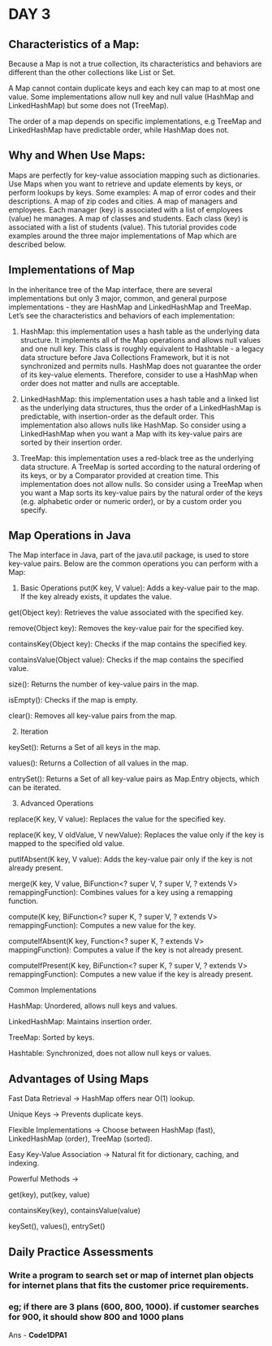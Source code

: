 # DAY 3

## Characteristics of a Map:
Because a Map is not a true collection, its characteristics and behaviors are different than the other collections like List or Set.

A Map cannot contain duplicate keys and each key can map to at most one value. Some implementations allow null key and null value (HashMap and LinkedHashMap) but some does not (TreeMap).

The order of a map depends on specific implementations, e.g TreeMap and LinkedHashMap have predictable order, while HashMap does not.  

## Why and When Use Maps:
Maps are perfectly for key-value association mapping such as dictionaries. Use Maps when you want to retrieve and update elements by keys, or perform lookups by keys. Some examples:
A map of error codes and their descriptions.
A map of zip codes and cities.
A map of managers and employees. Each manager (key) is associated with a list of employees (value) he manages.
A map of classes and students. Each class (key) is associated with a list of students (value).
This tutorial provides code examples around the three major implementations of Map which are described below.

## Implementations of Map
In the inheritance tree of the Map interface, there are several implementations but only 3 major, common, and general purpose implementations - they are HashMap and LinkedHashMap and TreeMap. Let’s see the characteristics and behaviors of each implementation:

1. HashMap: this implementation uses a hash table as the underlying data structure. It implements all of the Map operations and allows null values and one null key. This class is roughly equivalent to Hashtable - a legacy data structure before Java Collections Framework, but it is not synchronized and permits nulls. HashMap does not guarantee the order of its key-value elements. Therefore, consider to use a HashMap when order does not matter and nulls are acceptable.
 

2. LinkedHashMap: this implementation uses a hash table and a linked list as the underlying data structures, thus the order of a LinkedHashMap is predictable, with insertion-order as the default order. This implementation also allows nulls like HashMap. So consider using a LinkedHashMap when you want a Map with its key-value pairs are sorted by their insertion order.
 

3. TreeMap: this implementation uses a red-black tree as the underlying data structure. A TreeMap is sorted according to the natural ordering of its keys, or by a Comparator provided at creation time. This implementation does not allow nulls. So consider using a TreeMap when you want a Map sorts its key-value pairs by the natural order of the keys (e.g. alphabetic order or numeric order), or by a custom order you specify.

## Map Operations in Java

The Map interface in Java, part of the java.util package, is used to store key-value pairs. Below are the common operations you can perform with a Map:

1. Basic Operations
put(K key, V value): Adds a key-value pair to the map. If the key already exists, it updates the value.

get(Object key): Retrieves the value associated with the specified key.

remove(Object key): Removes the key-value pair for the specified key.

containsKey(Object key): Checks if the map contains the specified key.

containsValue(Object value): Checks if the map contains the specified value.

size(): Returns the number of key-value pairs in the map.

isEmpty(): Checks if the map is empty.

clear(): Removes all key-value pairs from the map.

2. Iteration

keySet(): Returns a Set of all keys in the map.

values(): Returns a Collection of all values in the map.

entrySet(): Returns a Set of all key-value pairs as Map.Entry objects, which can be iterated.

3. Advanced Operations

replace(K key, V value): Replaces the value for the specified key.

replace(K key, V oldValue, V newValue): Replaces the value only if the key is mapped to the specified old value.

putIfAbsent(K key, V value): Adds the key-value pair only if the key is not already present.

merge(K key, V value, BiFunction<? super V, ? super V, ? extends V> remappingFunction): Combines values for a key using a remapping function.

compute(K key, BiFunction<? super K, ? super V, ? extends V> remappingFunction): Computes a new value for the key.

computeIfAbsent(K key, Function<? super K, ? extends V> mappingFunction): Computes a value if the key is not already present.

computeIfPresent(K key, BiFunction<? super K, ? super V, ? extends V> remappingFunction): Computes a new value if the key is already present.

Common Implementations

HashMap: Unordered, allows null keys and values.

LinkedHashMap: Maintains insertion order.

TreeMap: Sorted by keys.

Hashtable: Synchronized, does not allow null keys or values.

## Advantages of Using Maps

Fast Data Retrieval → HashMap offers near O(1) lookup.

Unique Keys → Prevents duplicate keys.

Flexible Implementations → Choose between HashMap (fast), LinkedHashMap (order), TreeMap (sorted).

Easy Key-Value Association → Natural fit for dictionary, caching, and indexing.

Powerful Methods →

get(key), put(key, value)

containsKey(key), containsValue(value)

keySet(), values(), entrySet()

## Daily Practice Assessments

### **Write a program to search set or map of internet plan objects for internet plans that fits the customer price requirements.**
### eg; if there are 3 plans (600, 800, 1000). if customer searches for 900, it should show 800 and 1000 plans
Ans - **Code1DPA1**